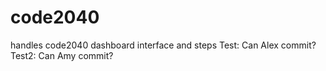 code2040
========

handles code2040 dashboard interface and steps
Test: Can Alex commit?
Test2: Can Amy commit?
